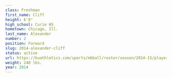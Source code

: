 ```yaml
---
class: Freshman
first_name: Cliff
height: 6'8"
high_school: Curie HS
hometown: Chicago, Ill.
last_name: Alexander
number: 2
position: Forward
slug: 2014-alexander-cliff
status: active
url: https://kuathletics.com/sports/mbball/roster/season/2014-15/player/cliff-alexander/
weight: 240 lbs.
year: 2014
---
```

